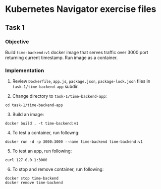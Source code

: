 # Kubernetes Navigator exercise files

## Task 1

### Objective

Build `time-backend:v1` docker image that serves traffic over 3000 port returning current timestamp. Run image as a container.

### Implementation

1. Review `Dockerfile`, `app.js`, `package.json`, `package-lock.json` files in `task-1/time-backend-app` subdir.

2. Change directory to `task-1/time-backend-app`:
```
cd task-1/time-backend-app
```

3. Build an image:
```
docker build . -t time-backend:v1
```

4. To test a container, run followng:
```
docker run -d -p 3000:3000 --name time-backend time-backend:v1
```

5. To test an app, run following:
```
curl 127.0.0.1:3000
```

6. To stop and remove container, run following:
```
docker stop time-backend
docker remove time-backend
```
